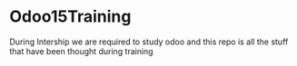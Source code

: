 # Odoo15Training
During Intership we are required to study odoo and this repo is all the stuff that have been thought during training
